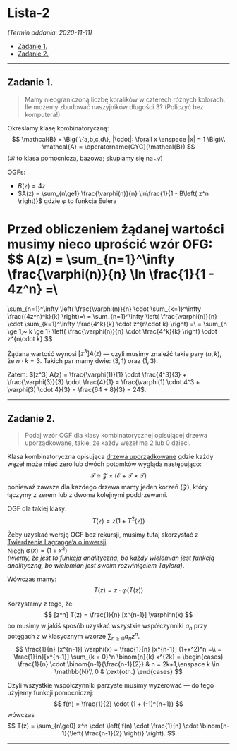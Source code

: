 # Lista-2

*(Termin oddania: 2020-11-11)*

- [Zadanie 1.](#zadanie-1)
- [Zadanie 2.](#zadanie-2)

---

## Zadanie 1.

> Mamy nieograniczoną liczbę koralików w czterech różnych kolorach. Ile możemy zbudować naszyjników długości $3$? (Policzyć bez komputera!)

Określamy klasę kombinatoryczną:
$$
\mathcal{B} = \Big( \{a,b,c,d\}, |\cdot|: \forall x \enspace |x| = 1 \Big)\\
\mathcal{A} = \operatorname{CYC}(\mathcal{B})
$$
($\mathcal{B}$ to klasa pomocnicza, bazowa; skupiamy się na $\mathcal{A}$)

OGFs:
- $B(z) = 4z$
- $A(z) = \sum_{n\ge1} \frac{\varphi(n)}{n} \ln\frac{1}{1 - B\left( z^n \right)}$ gdzie $\varphi$ to funkcja Eulera

Przed obliczeniem żądanej wartości musimy nieco uprościć wzór OFG:
$$
A(z) = \sum_{n=1}^\infty \frac{\varphi(n)}{n} \ln \frac{1}{1 - 4z^n} =\\
=
\sum_{n=1}^\infty \left( \frac{\varphi(n)}{n} \cdot \sum_{k=1}^\infty \frac{(4z^n)^k}{k} \right)=\\
= \sum_{n=1}^\infty \left( \frac{\varphi(n)}{n} \cdot \sum_{k=1}^\infty \frac{4^k}{k} \cdot z^{n\cdot k} \right) =\\
= \sum_{n \ge 1,~ k \ge 1} \left( \frac{\varphi(n)}{n} \cdot \frac{4^k}{k} \right) \cdot z^{n\cdot k}
$$

Żądana wartość wynosi $[z^3]A(z)$ — czyli musimy znaleźć takie pary $(n,k)$, że $n\cdot k = 3$. Takich par mamy dwie: $(3,1)$ oraz $(1,3)$.

Zatem: $[z^3] A(z) = \frac{\varphi(1)}{1} \cdot \frac{4^3}{3} + \frac{\varphi(3)}{3} \cdot \frac{4}{1} = \frac{\varphi(1) \cdot 4^3 + \varphi(3) \cdot 4}{3} = \frac{64 + 8}{3} = 24$.

---

## Zadanie 2.

> Podaj wzór OGF dla klasy kombinatorycznej opisującej drzewa uporządkowane, takie, że każdy węzeł ma $2$ lub $0$ dzieci.

Klasa kombinatoryczna opisująca [drzewa uporządkowane](../../wyk/2020-10-19/plane-trees.md) gdzie każdy węzeł może mieć zero lub dwóch potomków wygląda następująco:
$$
\mathcal{T} \cong \mathcal{Z} \times \left( \mathcal{E} + \mathcal{T} \times \mathcal{T} \right)
$$
ponieważ zawsze dla każdego drzewa mamy jeden korzeń ($\mathcal{Z}$), który łączymy z zerem lub z dwoma kolejnymi poddrzewami.

OGF dla takiej klasy:
$$
T(z) = z \left( 1 + T^2(z) \right)
$$

Żeby uzyskać wersję OGF bez rekursji, musimy tutaj skorzystać z [Twierdzenia Lagrange’a o inwersji](../../wyk/2020-11-09/tw-lagrangea-o-inwersji.md).\
Niech $\varphi(x) = (1 + x^2)$\
*(wiemy, że jest to funkcja analityczna, bo każdy wielomian jest funkcją analityczną, bo wielomian jest swoim rozwinięciem Taylora)*.

Wówczas mamy:
$$
T(z) = z \cdot \varphi(T(z))
$$

Korzystamy z tego, że:
$$
[z^n] T(z) = \frac{1}{n} [x^{n-1}] \varphi^n(x)
$$
bo musimy w jakiś sposób uzyskać wszystkie współczynniki $a_n$ przy potęgach $z$ w klasycznym wzorze $\sum_{n\ge0} a_n z^n$.
$$
\frac{1}{n} [x^{n-1}] \varphi(x) = \frac{1}{n} [x^{n-1}] (1+x^2)^n =\\
= \frac{1}{n}[x^{n-1}] \sum_{k = 0}^n \binom{n}{k} x^{2k} =
\begin{cases}
    \frac{1}{n} \cdot \binom{n-1}{\frac{n-1}{2}} & n = 2k+1,\enspace k \in \mathbb{N}\\
    0 & \text{oth.}
\end{cases}
$$

Czyli wszystkie współczynniki parzyste musimy wyzerować — do tego użyjemy funkcji pomocniczej:
$$
f(n) = \frac{1}{2} \cdot (1 + (-1)^{n+1})
$$
wówczas
$$
T(z) = \sum_{n\ge0} z^n \cdot \left( f(n) \cdot \frac{1}{n} \cdot \binom{n-1}{\left( \frac{n-1}{2} \right)} \right).
$$

---
